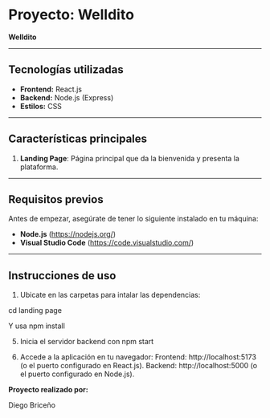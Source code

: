 # Proyecto: Welldito

**Welldito** 

---

## **Tecnologías utilizadas**  

- **Frontend:** React.js  
- **Backend:** Node.js (Express)  
- **Estilos:** CSS  

---

## **Características principales**  

1. **Landing Page**: Página principal que da la bienvenida y presenta la plataforma.  
---

## **Requisitos previos**  

Antes de empezar, asegúrate de tener lo siguiente instalado en tu máquina:  

- **Node.js** (https://nodejs.org/)  
- **Visual Studio Code** (https://code.visualstudio.com/)  

---

## **Instrucciones de uso**   

1. Ubicate en las carpetas para intalar las dependencias:

cd landing page

Y usa npm install

5. Inicia el servidor backend con npm start

7. Accede a la aplicación en tu navegador:
Frontend: http://localhost:5173 (o el puerto configurado en React.js).
Backend: http://localhost:5000 (o el puerto configurado en Node.js).

**Proyecto realizado por:**

Diego Briceño 
